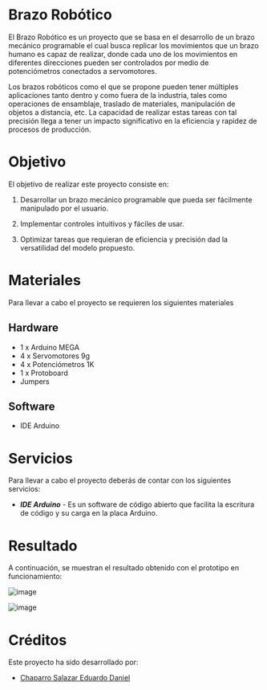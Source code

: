# Brazo Robótico

El Brazo Robótico es un proyecto que se basa en el desarrollo de un brazo mecánico programable el cual busca replicar los movimientos que un brazo humano es capaz de realizar, donde cada uno de los movimientos en diferentes direcciones pueden ser controlados por medio de potenciómetros conectados a servomotores. 

Los brazos robóticos como el que se propone pueden tener múltiples aplicaciones tanto dentro y como fuera de la industria, tales como operaciones de ensamblaje, traslado de materiales, manipulación de objetos a distancia, etc. La capacidad de realizar estas tareas  con tal precisión llega a tener un impacto significativo en la eficiencia y rapidez de procesos de producción.

# Objetivo

El objetivo de realizar este proyecto consiste en: 

1. Desarrollar un brazo mecánico programable que pueda ser fácilmente manipulado por el usuario.

2. Implementar controles intuitivos y fáciles de usar.

3. Optimizar tareas que requieran de eficiencia y precisión dad la versatilidad del modelo propuesto.

# Materiales
Para llevar a cabo el proyecto se requieren los siguientes materiales
## Hardware
- 1 x Arduino MEGA
- 4 x Servomotores 9g
- 4 x Potenciómetros 1K
- 1 x Protoboard
- Jumpers

## Software
- IDE Arduino

# Servicios
Para llevar a cabo el proyecto deberás de contar con los siguientes servicios:
- ___IDE Arduino___ - Es un software de código abierto que facilita la escritura de código y su carga en la placa Arduino.

# Resultado
A continuación, se muestran el resultado obtenido con el prototipo en funcionamiento:

![image](https://github.com/DanielChaparro82/Brazo-robotico/assets/135756954/cc7c2b81-ec12-47be-89aa-c4e0b64dd189)

![image](https://github.com/DanielChaparro82/Imagenes/blob/main/WhatsApp%20Image%202023-11-08%20at%2010.58.41%20AM%20(2).jpeg?raw=true)

# Créditos 
Este proyecto ha sido desarrollado por:
- [Chaparro Salazar Eduardo Daniel](https://github.com/DanielChaparro82?tab=repositories)
